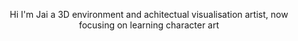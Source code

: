 <p align="center">
  Hi I'm Jai a 3D environment and achitectual visualisation artist, now focusing on learning character art
</p>

<!---
JaiRobinson/JaiRobinson is a ✨ special ✨ repository because its `README.md` (this file) appears on your GitHub profile.
You can click the Preview link to take a look at your changes.
--->
